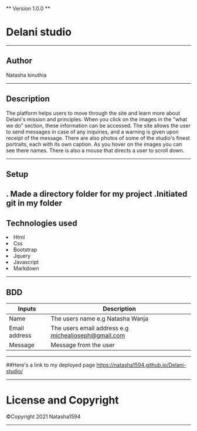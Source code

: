 ** Version 1.0.0 **

# Delani studio

---

## Author
Natasha kinuthia

---

## Description
The platform helps users to move through the site and learn more about Delani's mission and principles. When you click on the images in the "what we do" section, these information can be accessed. The site allows the user to send messages in case of any inquiries, and a warning is given upon receipt of the message. There are also photos of some of the studio's finest portraits, each with its own caption. As you hover on the images you can see there names. There is also a mouse that directs a user to scroll down.

---

## Setup

. Made a directory folder for my project
.Initiated git in my folder
---
## Technologies used 
<li>Html</li>
<li>Css</li>
<li>Bootstrap</li>
<li>Jquery</li>
<li>Javascript</li>
<li>Markdown</li>

---

## BDD

|Inputs|Description|
|---|---|
|Name|The users name e.g Natasha Wanja|
|Email address|The users email address e.g michealjoseph@gmail.com|
|Message|Message from the user|

---
##Here's a link to my deployed page
https://natasha1594.github.io/Delani-studio/

---
# License and Copyright

<span>&#169;</span>Copyright 2021 Natasha1594

---
